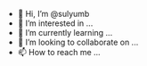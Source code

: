 - 👋 Hi, I’m @sulyumb
- 👀 I’m interested in ...
- 🌱 I’m currently learning ...
- 💞️ I’m looking to collaborate on ...
- 📫 How to reach me ...

<!---
sulyumb/sulyumb is a ✨ special ✨ repository because its `README.md` (this file) appears on your GitHub profile.
You can click the Preview link to take a look at your changes.
--->
